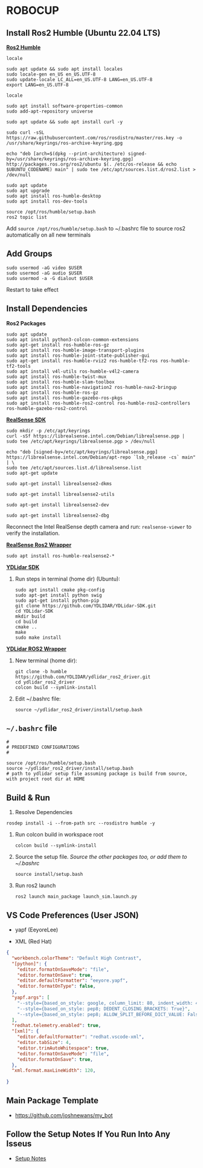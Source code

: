 # ROBOCUP

## Install Ros2 Humble (Ubuntu 22.04 LTS)

[**Ros2  Humble**](https://docs.ros.org/en/humble/Installation.html)
```
locale

sudo apt update && sudo apt install locales
sudo locale-gen en_US en_US.UTF-8
sudo update-locale LC_ALL=en_US.UTF-8 LANG=en_US.UTF-8
export LANG=en_US.UTF-8

locale

sudo apt install software-properties-common
sudo add-apt-repository universe

sudo apt update && sudo apt install curl -y

sudo curl -sSL https://raw.githubusercontent.com/ros/rosdistro/master/ros.key -o /usr/share/keyrings/ros-archive-keyring.gpg

echo "deb [arch=$(dpkg --print-architecture) signed-by=/usr/share/keyrings/ros-archive-keyring.gpg] http://packages.ros.org/ros2/ubuntu $(. /etc/os-release && echo $UBUNTU_CODENAME) main" | sudo tee /etc/apt/sources.list.d/ros2.list > /dev/null

sudo apt update
sudo apt upgrade
sudo apt install ros-humble-desktop
sudo apt install ros-dev-tools
```

```
source /opt/ros/humble/setup.bash
ros2 topic list
```

Add `source /opt/ros/humble/setup.bash` to ~/.bashrc file to source ros2 automatically on all new terminals

## Add Groups

```
sudo usermod -aG video $USER
sudo usermod -aG audio $USER
sudo usermod -a -G dialout $USER
```

Restart to take effect

## Install Dependencies

**Ros2 Packages**
```
sudo apt update
sudo apt install python3-colcon-common-extensions
sudo apt-get install ros-humble-ros-gz
sudo apt install ros-humble-image-transport-plugins
sudo apt install ros-humble-joint-state-publisher-gui
sudo apt-get install ros-humble-rviz2 ros-humble-tf2-ros ros-humble-tf2-tools
sudo apt install v4l-utils ros-humble-v4l2-camera
sudo apt install ros-humble-twist-mux
sudo apt install ros-humble-slam-toolbox
sudo apt install ros-humble-navigation2 ros-humble-nav2-bringup
sudo apt install ros-humble-ros-gz
sudo apt install ros-humble-gazebo-ros-pkgs
sudo apt install ros-humble-ros2-control ros-humble-ros2-controllers ros-humble-gazebo-ros2-control
```

[**RealSense SDK**](https://github.com/IntelRealSense/librealsense/blob/master/doc/distribution_linux.md)
```
sudo mkdir -p /etc/apt/keyrings
curl -sSf https://librealsense.intel.com/Debian/librealsense.pgp | sudo tee /etc/apt/keyrings/librealsense.pgp > /dev/null

echo "deb [signed-by=/etc/apt/keyrings/librealsense.pgp] https://librealsense.intel.com/Debian/apt-repo `lsb_release -cs` main" | \
sudo tee /etc/apt/sources.list.d/librealsense.list
sudo apt-get update

sudo apt-get install librealsense2-dkms

sudo apt-get install librealsense2-utils

sudo apt-get install librealsense2-dev

sudo apt-get install librealsense2-dbg
```

Reconnect the Intel RealSense depth camera and run: `realsense-viewer` to verify the installation.

[**RealSense Ros2 Wrapper**](https://github.com/IntelRealSense/realsense-ros?tab=readme-ov-file)
```
sudo apt install ros-humble-realsense2-*
```

[**YDLidar SDK**](https://github.com/YDLIDAR/YDLidar-SDK)
1. Run steps in terminal (home dir) (Ubuntu):

    ```
    sudo apt install cmake pkg-config
    sudo apt-get install python swig
    sudo apt-get install python-pip
    git clone https://github.com/YDLIDAR/YDLidar-SDK.git
    cd YDLidar-SDK
    mkdir build
    cd build
    cmake ..
    make
    sudo make install
    ```

[**YDLidar ROS2 Wrapper**](https://github.com/YDLIDAR/ydlidar_ros2_driver/tree/humble)
1. New terminal (home dir):
    ```
    git clone -b humble https://github.com/YDLIDAR/ydlidar_ros2_driver.git
    cd ydlidar_ros2_driver
    colcon build --symlink-install
    ```

1. Edit ~/.bashrc file:
    ```
    source ~/ydlidar_ros2_driver/install/setup.bash
    ```


## `~/.bashrc` file

```
#
# PREDEFINED CONFIGURATIONS
#

source /opt/ros/humble/setup.bash
source ~/ydlidar_ros2_driver/install/setup.bash
# path to ydlidar setup file assuming package is build from source, with project root dir at HOME
```

## Build & Run

1. Resolve Dependencies

  ```
  rosdep install -i --from-path src --rosdistro humble -y
  ```

1. Run colcon build in workspace root
   
   ```
   colcon build --symlink-install
   ```

1. Source the setup file. *Source the other packages too, or add them to ~/.bashrc*
   
   ```
   source install/setup.bash
   ```
   
1. Run ros2 launch
   
   ```
   ros2 launch main_package launch_sim.launch.py
   ```

## VS Code Preferences (User JSON)

* yapf (EeyoreLee)

* XML (Red Hat)

```json
{
  "workbench.colorTheme": "Default High Contrast",
  "[python]": {
    "editor.formatOnSaveMode": "file",
    "editor.formatOnSave": true,
    "editor.defaultFormatter": "eeyore.yapf",
    "editor.formatOnType": false,
  },
  "yapf.args": [
    "--style={based_on_style: google, column_limit: 80, indent_width: 4}",
    "--style={based_on_style: pep8; DEDENT_CLOSING_BRACKETS: True}",
    "--style={based_on_style: pep8; ALLOW_SPLIT_BEFORE_DICT_VALUE: False, SPLIT_ALL_COMMA_SEPARATED_VALUES: True}"
  ],
  "redhat.telemetry.enabled": true,
  "[xml]": {
    "editor.defaultFormatter": "redhat.vscode-xml",
    "editor.tabSize": 4,
    "editor.trimAutoWhitespace": true,
    "editor.formatOnSaveMode": "file",
    "editor.formatOnSave": true,
  },
  "xml.format.maxLineWidth": 120,
  
}
```

## Main Package Template

* https://github.com/joshnewans/my_bot

## Follow the Setup Notes If You Run Into Any Isseus

* [Setup Notes](https://github.com/luhouyang/robocup2024/blob/main/notes.md)